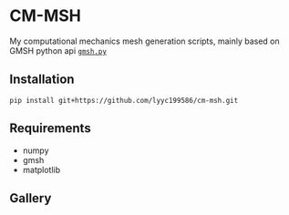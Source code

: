 # CM-MSH
My computational mechanics mesh generation scripts, mainly based
on GMSH python api [`gmsh.py`](https://gitlab.onelab.info/gmsh/gmsh/blob/gmsh_4_11_1/api/gmsh.py)

## Installation
```
pip install git+https://github.com/lyyc199586/cm-msh.git
```

## Requirements
* numpy
* gmsh
* matplotlib

## Gallery